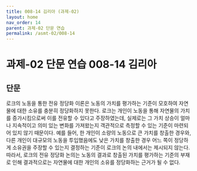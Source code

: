 ```yaml
---
title: 008-14 김리아 (과제-02)
layout: home
nav_order: 14
parent: 과제-02 단문 연습
permalink: /asmt-02/008-14
---
```


# 과제-02 단문 연습 008-14 김리아 

## 단문

로크의 노동을 통한 전유 정당화 이론은 노동의 가치를 평가하는 기준이 모호하여 자연물에 대한 소유를 충분히 정당화하지 못한다. 로크는 개인이 노동을 통해 자연물의 가치를 증가시킴으로써 이를 전유할 수 있다고 주장하였는데, 실제로는 그 가치 상승이 얼마나 지속적이고 의미 있는 변화를 가져왔는지 객관적으로 측정할 수 있는 기준이 마련되어 있지 않기 때문이다. 예를 들어, 한 개인이 소량의 노동으로 큰 가치를 창출한 경우와, 다른 개인이 대규모의 노동을 투입했음에도 낮은 가치를 창출한 경우 어느 쪽이 정당하게 소유권을 주장할 수 있는지 결정하는 기준이 로크의 논의 내에서는 제시되지 않는다. 따라서, 로크의 전유 정당화 논의는 노동의 결과로 창출된 가치를 평가하는 기준의 부재로 인해 결과적으로는 자연물에 대한 개인의 소유를 정당화하는 근거가 될 수 없다.
